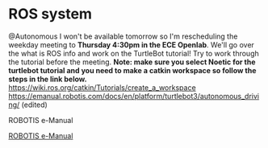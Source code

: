 # ROS system 

@Autonomous I won't be available tomorrow so I'm rescheduling the weekday meeting to **Thursday 4:30pm in the ECE Openlab**.  We'll go over the what is ROS info and work on the TurtleBot tutorial! Try to work through the tutorial before the meeting. **Note: make sure you select Noetic for the turtlebot tutorial and you need to make a catkin workspace so follow the steps in the link below.**  https://wiki.ros.org/catkin/Tutorials/create_a_workspace https://emanual.robotis.com/docs/en/platform/turtlebot3/autonomous_driving/ (edited)

ROBOTIS e-Manual

[ROBOTIS e-Manual](https://emanual.robotis.com/docs/en/platform/turtlebot3/autonomous_driving/)

